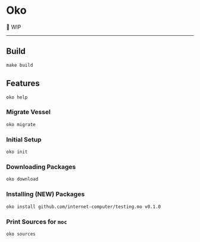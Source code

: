 # Oko

🚧 WIP

---

## Build

```shell
make build
```

## Features

```shell
oko help
```

### Migrate Vessel

```shell
oko migrate
```

### Initial Setup

```shell
oko init
```

### Downloading Packages

```shell
oko download
```

### Installing (NEW) Packages

```shell
oko install github.com/internet-computer/testing.mo v0.1.0
```

### Print Sources for `moc`

```shell
oko sources
```
